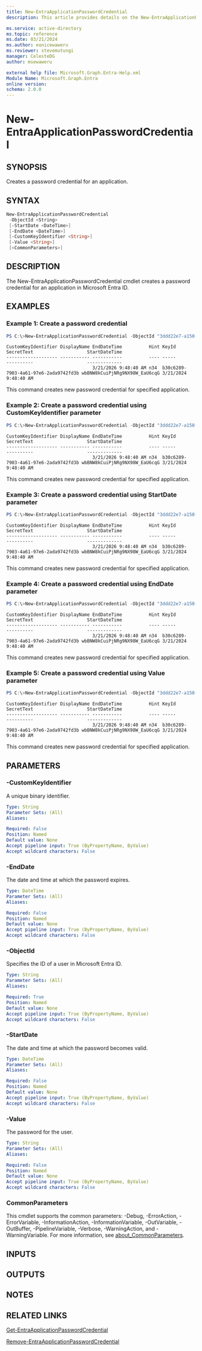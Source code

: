 ```yaml
---
title: New-EntraApplicationPasswordCredential
description: This article provides details on the New-EntraApplicationPasswordCredential command.

ms.service: active-directory
ms.topic: reference
ms.date: 03/21/2024
ms.author: eunicewaweru
ms.reviewer: stevemutungi
manager: CelesteDG
author: msewaweru

external help file: Microsoft.Graph.Entra-Help.xml
Module Name: Microsoft.Graph.Entra
online version:
schema: 2.0.0
---
```


# New-EntraApplicationPasswordCredential

## SYNOPSIS
Creates a password credential for an application.

## SYNTAX

```powershell
New-EntraApplicationPasswordCredential 
 -ObjectId <String> 
 [-StartDate <DateTime>] 
 [-EndDate <DateTime>] 
 [-CustomKeyIdentifier <String>] 
 [-Value <String>] 
 [<CommonParameters>]
```

## DESCRIPTION
The New-EntraApplicationPasswordCredential cmdlet creates a password credential for an application in Microsoft Entra ID.

## EXAMPLES

### Example 1: Create a password credential
```powershell
PS C:\>New-EntraApplicationPasswordCredential -ObjectId "3ddd22e7-a150-4bb3-b100-e410dea1cb84"
```

```output
CustomKeyIdentifier DisplayName EndDateTime          Hint KeyId                                SecretText                    StartDateTime
------------------- ----------- -----------          ---- -----                                ----------                    -------------
                                3/21/2026 9:48:40 AM n34  b30c6289-7903-4a61-97e6-2ada9742fd3b wbBNW8kCuiPjNRg9NX98W_EaU6cqG 3/21/2024 9:48:40 AM
```

This command creates new password credential for specified application.

### Example 2: Create a password credential using CustomKeyIdentifier parameter
```powershell
PS C:\>New-EntraApplicationPasswordCredential -ObjectId "3ddd22e7-a150-4bb3-b100-e410dea1cb84" -CustomKeyIdentifier "test"
```

```output
CustomKeyIdentifier DisplayName EndDateTime          Hint KeyId                                SecretText                    StartDateTime
------------------- ----------- -----------          ---- -----                                ----------                    -------------
                                3/21/2026 9:48:40 AM n34  b30c6289-7903-4a61-97e6-2ada9742fd3b wbBNW8kCuiPjNRg9NX98W_EaU6cqG 3/21/2024 9:48:40 AM
```

This command creates new password credential for specified application.

### Example 3: Create a password credential using StartDate parameter
```powershell
PS C:\>New-EntraApplicationPasswordCredential -ObjectId "3ddd22e7-a150-4bb3-b100-e410dea1cb84" -StartDate (get-date).AddYears(0)
```

```output
CustomKeyIdentifier DisplayName EndDateTime          Hint KeyId                                SecretText                    StartDateTime
------------------- ----------- -----------          ---- -----                                ----------                    -------------
                                3/21/2026 9:48:40 AM n34  b30c6289-7903-4a61-97e6-2ada9742fd3b wbBNW8kCuiPjNRg9NX98W_EaU6cqG 3/21/2024 9:48:40 AM
```

This command creates new password credential for specified application.

### Example 4: Create a password credential using EndDate parameter
```powershell
PS C:\>New-EntraApplicationPasswordCredential -ObjectId "3ddd22e7-a150-4bb3-b100-e410dea1cb84" -EndDate (get-date).AddYears(2)
```

```output
CustomKeyIdentifier DisplayName EndDateTime          Hint KeyId                                SecretText                    StartDateTime
------------------- ----------- -----------          ---- -----                                ----------                    -------------
                                3/21/2026 9:48:40 AM n34  b30c6289-7903-4a61-97e6-2ada9742fd3b wbBNW8kCuiPjNRg9NX98W_EaU6cqG 3/21/2024 9:48:40 AM
```

This command creates new password credential for specified application.

### Example 5: Create a password credential using Value parameter
```powershell
PS C:\>New-EntraApplicationPasswordCredential -ObjectId "3ddd22e7-a150-4bb3-b100-e410dea1cb84" -Value "myPassword"
```

```output
CustomKeyIdentifier DisplayName EndDateTime          Hint KeyId                                SecretText                    StartDateTime
------------------- ----------- -----------          ---- -----                                ----------                    -------------
                                3/21/2026 9:48:40 AM n34  b30c6289-7903-4a61-97e6-2ada9742fd3b wbBNW8kCuiPjNRg9NX98W_EaU6cqG 3/21/2024 9:48:40 AM
```

This command creates new password credential for specified application.

## PARAMETERS

### -CustomKeyIdentifier
A unique binary identifier.

```yaml
Type: String
Parameter Sets: (All)
Aliases:

Required: False
Position: Named
Default value: None
Accept pipeline input: True (ByPropertyName, ByValue)
Accept wildcard characters: False
```

### -EndDate
The date and time at which the password expires.

```yaml
Type: DateTime
Parameter Sets: (All)
Aliases:

Required: False
Position: Named
Default value: None
Accept pipeline input: True (ByPropertyName, ByValue)
Accept wildcard characters: False
```

### -ObjectId
Specifies the ID of a user in Microsoft Entra ID.

```yaml
Type: String
Parameter Sets: (All)
Aliases:

Required: True
Position: Named
Default value: None
Accept pipeline input: True (ByPropertyName, ByValue)
Accept wildcard characters: False
```

### -StartDate
The date and time at which the password becomes valid.

```yaml
Type: DateTime
Parameter Sets: (All)
Aliases:

Required: False
Position: Named
Default value: None
Accept pipeline input: True (ByPropertyName, ByValue)
Accept wildcard characters: False
```

### -Value
The password for the user.

```yaml
Type: String
Parameter Sets: (All)
Aliases:

Required: False
Position: Named
Default value: None
Accept pipeline input: True (ByPropertyName, ByValue)
Accept wildcard characters: False
```

### CommonParameters
This cmdlet supports the common parameters: -Debug, -ErrorAction, -ErrorVariable, -InformationAction, -InformationVariable, -OutVariable, -OutBuffer, -PipelineVariable, -Verbose, -WarningAction, and -WarningVariable. For more information, see [about_CommonParameters](https://go.microsoft.com/fwlink/?LinkID=113216).

## INPUTS

## OUTPUTS

## NOTES

## RELATED LINKS

[Get-EntraApplicationPasswordCredential](Get-EntraApplicationPasswordCredential.md)

[Remove-EntraApplicationPasswordCredential](Remove-EntraApplicationPasswordCredential.md)

